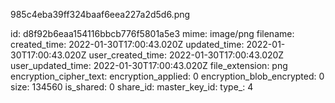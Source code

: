 985c4eba39ff324baaf6eea227a2d5d6.png

id: d8f92b6eaa154116bbcb776f5801a5e3
mime: image/png
filename: 
created_time: 2022-01-30T17:00:43.020Z
updated_time: 2022-01-30T17:00:43.020Z
user_created_time: 2022-01-30T17:00:43.020Z
user_updated_time: 2022-01-30T17:00:43.020Z
file_extension: png
encryption_cipher_text: 
encryption_applied: 0
encryption_blob_encrypted: 0
size: 134560
is_shared: 0
share_id: 
master_key_id: 
type_: 4